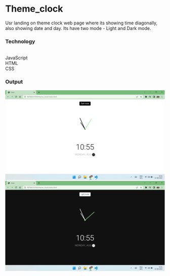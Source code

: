 # Theme_clock

Usr landing on theme clock web page where its showing time diagonally, also showing date and day.
Its have two mode - Light and Dark mode.

### Technology ###
<br>JavaScript
<br>HTML
<br>CSS


### Output ###
![Alt text](1.png?raw=true "Light Mode")
<br>
![Alt text](2.png?raw=true "Dark Mode")
